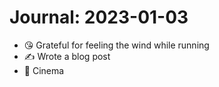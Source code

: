# Journal: 2023-01-03

* 😘 Grateful for feeling the wind while running
* ✍️ Wrote a blog post
* 🍿 Cinema

